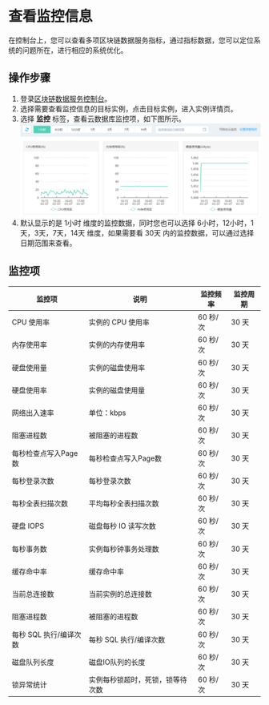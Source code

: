 # 查看监控信息
在控制台上，您可以查看多项区块链数据服务指标，通过指标数据，您可以定位系统的问题所在，进行相应的系统优化。 

## 操作步骤
1. 登录[区块链数据服务控制台](https://bds-console.jdcloud.com/block/list)。 
2. 选择需要查看监控信息的目标实例，点击目标实例，进入实例详情页。
3. 选择 **监控** 标签，查看云数据库监控项，如下图所示。
    ![查看监控信息](Pic/查看监控信息.png)
4.  默认显示的是 1小时 维度的监控数据，同时您也可以选择 6小时，12小时，1天，3天，7天，14天 维度，如果需要看 30天 内的监控数据，可以通过选择日期范围来查看。 

## 监控项
|   监控项  |   说明    |   监控频率    |   监控周期    |
|   --- |   --- |   --- |   --  |
|   CPU 使用率  |   实例的 CPU 使用率   |   60 秒/次    |   30 天   |
|   内存使用率  |   实例的内存使用率    |   60 秒/次    |   30 天   |
|   硬盘使用量  |   实例的磁盘使用率    |   60 秒/次    |   30 天   |
|   硬盘使用率  |   实例的磁盘使用量    |   60 秒/次    |   30 天   |
|   网络出入速率  |   单位：kbps    |   60 秒/次    |   30 天   |
|   阻塞进程数  |   被阻塞的进程数  |   60 秒/次    |   30 天   |
|   每秒检查点写入Page数    |   每秒检查点写入Page数    |   60 秒/次    |   30 天   |
|   每秒登录次数    |   每秒登录次数    |   60 秒/次    |   30 天   |
|   每秒全表扫描次数    |   平均每秒全表扫描次数    |   60 秒/次    |   30 天   |
|   硬盘 IOPS  |   磁盘每秒 IO 读写次数  |   60 秒/次    |   30 天   |
|   每秒事务数  |   实例每秒钟事务处理数    |   60 秒/次    |   30 天   |
|   缓存命中率  |   缓存命中率  |   60 秒/次    |   30 天   |
|   当前总连接数    |   当前实例的总连接数  |   60 秒/次    |   30 天   |
|   阻塞进程数  |   被阻塞的进程数  |   60 秒/次    |   30 天   |
|   每秒 SQL 执行/编译次数   |   每秒 SQL 执行/编译次数   |   60 秒/次    |   30 天   |
|   磁盘队列长度    |   磁盘IO队列的长度    |   60 秒/次    |   30 天   |
|   锁异常统计    |   实例每秒锁超时，死锁，锁等待次数    |   60 秒/次    |   30 天   |
